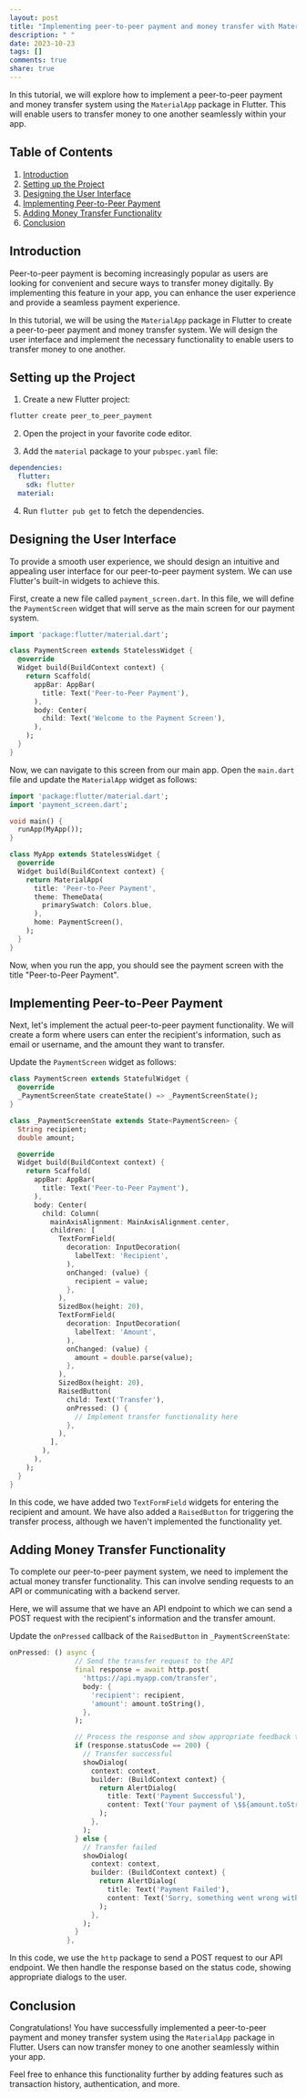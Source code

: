 ```yaml
---
layout: post
title: "Implementing peer-to-peer payment and money transfer with MaterialApp."
description: " "
date: 2023-10-23
tags: []
comments: true
share: true
---
```


In this tutorial, we will explore how to implement a peer-to-peer payment and money transfer system using the `MaterialApp` package in Flutter. This will enable users to transfer money to one another seamlessly within your app.

## Table of Contents
1. [Introduction](#introduction)
2. [Setting up the Project](#setting-up-the-project)
3. [Designing the User Interface](#designing-the-user-interface)
4. [Implementing Peer-to-Peer Payment](#implementing-peer-to-peer-payment)
5. [Adding Money Transfer Functionality](#adding-money-transfer-functionality)
6. [Conclusion](#conclusion)

## Introduction<a name="introduction"></a>

Peer-to-peer payment is becoming increasingly popular as users are looking for convenient and secure ways to transfer money digitally. By implementing this feature in your app, you can enhance the user experience and provide a seamless payment experience.

In this tutorial, we will be using the `MaterialApp` package in Flutter to create a peer-to-peer payment and money transfer system. We will design the user interface and implement the necessary functionality to enable users to transfer money to one another.

## Setting up the Project<a name="setting-up-the-project"></a>

1. Create a new Flutter project:
```dart
flutter create peer_to_peer_payment
```

2. Open the project in your favorite code editor.

3. Add the `material` package to your `pubspec.yaml` file:
```yaml
dependencies:
  flutter:
    sdk: flutter
  material:
```

4. Run `flutter pub get` to fetch the dependencies.


## Designing the User Interface<a name="designing-the-user-interface"></a>

To provide a smooth user experience, we should design an intuitive and appealing user interface for our peer-to-peer payment system. We can use Flutter's built-in widgets to achieve this.

First, create a new file called `payment_screen.dart`. In this file, we will define the `PaymentScreen` widget that will serve as the main screen for our payment system.

```dart
import 'package:flutter/material.dart';

class PaymentScreen extends StatelessWidget {
  @override
  Widget build(BuildContext context) {
    return Scaffold(
      appBar: AppBar(
        title: Text('Peer-to-Peer Payment'),
      ),
      body: Center(
        child: Text('Welcome to the Payment Screen'),
      ),
    );
  }
}
```

Now, we can navigate to this screen from our main app. Open the `main.dart` file and update the `MaterialApp` widget as follows:

```dart
import 'package:flutter/material.dart';
import 'payment_screen.dart';

void main() {
  runApp(MyApp());
}

class MyApp extends StatelessWidget {
  @override
  Widget build(BuildContext context) {
    return MaterialApp(
      title: 'Peer-to-Peer Payment',
      theme: ThemeData(
        primarySwatch: Colors.blue,
      ),
      home: PaymentScreen(),
    );
  }
}
```

Now, when you run the app, you should see the payment screen with the title "Peer-to-Peer Payment".

## Implementing Peer-to-Peer Payment<a name="implementing-peer-to-peer-payment"></a>

Next, let's implement the actual peer-to-peer payment functionality. We will create a form where users can enter the recipient's information, such as email or username, and the amount they want to transfer.

Update the `PaymentScreen` widget as follows:

```dart
class PaymentScreen extends StatefulWidget {
  @override
  _PaymentScreenState createState() => _PaymentScreenState();
}

class _PaymentScreenState extends State<PaymentScreen> {
  String recipient;
  double amount;

  @override
  Widget build(BuildContext context) {
    return Scaffold(
      appBar: AppBar(
        title: Text('Peer-to-Peer Payment'),
      ),
      body: Center(
        child: Column(
          mainAxisAlignment: MainAxisAlignment.center,
          children: [
            TextFormField(
              decoration: InputDecoration(
                labelText: 'Recipient',
              ),
              onChanged: (value) {
                recipient = value;
              },
            ),
            SizedBox(height: 20),
            TextFormField(
              decoration: InputDecoration(
                labelText: 'Amount',
              ),
              onChanged: (value) {
                amount = double.parse(value);
              },
            ),
            SizedBox(height: 20),
            RaisedButton(
              child: Text('Transfer'),
              onPressed: () {
                // Implement transfer functionality here
              },
            ),
          ],
        ),
      ),
    );
  }
}
```

In this code, we have added two `TextFormField` widgets for entering the recipient and amount. We have also added a `RaisedButton` for triggering the transfer process, although we haven't implemented the functionality yet.

## Adding Money Transfer Functionality<a name="adding-money-transfer-functionality"></a>

To complete our peer-to-peer payment system, we need to implement the actual money transfer functionality. This can involve sending requests to an API or communicating with a backend server.

Here, we will assume that we have an API endpoint to which we can send a POST request with the recipient's information and the transfer amount.

Update the `onPressed` callback of the `RaisedButton` in `_PaymentScreenState`:

```dart
onPressed: () async {
                // Send the transfer request to the API
                final response = await http.post(
                  'https://api.myapp.com/transfer',
                  body: {
                    'recipient': recipient,
                    'amount': amount.toString(),
                  },
                );

                // Process the response and show appropriate feedback to the user
                if (response.statusCode == 200) {
                  // Transfer successful
                  showDialog(
                    context: context,
                    builder: (BuildContext context) {
                      return AlertDialog(
                        title: Text('Payment Successful'),
                        content: Text('Your payment of \$${amount.toStringAsFixed(2)} to $recipient was successful.'),
                      );
                    },
                  );
                } else {
                  // Transfer failed
                  showDialog(
                    context: context,
                    builder: (BuildContext context) {
                      return AlertDialog(
                        title: Text('Payment Failed'),
                        content: Text('Sorry, something went wrong with your payment.'),
                      );
                    },
                  );
                }
              },
```

In this code, we use the `http` package to send a POST request to our API endpoint. We then handle the response based on the status code, showing appropriate dialogs to the user.

## Conclusion<a name="conclusion"></a>

Congratulations! You have successfully implemented a peer-to-peer payment and money transfer system using the `MaterialApp` package in Flutter. Users can now transfer money to one another seamlessly within your app.

Feel free to enhance this functionality further by adding features such as transaction history, authentication, and more.